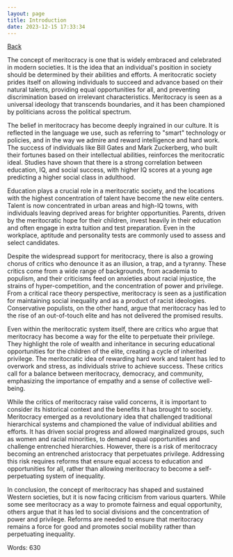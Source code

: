 ```yaml
---
layout: page
title: Introduction
date: 2023-12-15 17:33:34
---
```


[Back](./)


The concept of meritocracy is one that is widely embraced and celebrated in modern societies. It is the idea that an individual's position in society should be determined by their abilities and efforts. A meritocratic society prides itself on allowing individuals to succeed and advance based on their natural talents, providing equal opportunities for all, and preventing discrimination based on irrelevant characteristics. Meritocracy is seen as a universal ideology that transcends boundaries, and it has been championed by politicians across the political spectrum.

The belief in meritocracy has become deeply ingrained in our culture. It is reflected in the language we use, such as referring to "smart" technology or policies, and in the way we admire and reward intelligence and hard work. The success of individuals like Bill Gates and Mark Zuckerberg, who built their fortunes based on their intellectual abilities, reinforces the meritocratic ideal. Studies have shown that there is a strong correlation between education, IQ, and social success, with higher IQ scores at a young age predicting a higher social class in adulthood.

Education plays a crucial role in a meritocratic society, and the locations with the highest concentration of talent have become the new elite centers. Talent is now concentrated in urban areas and high-IQ towns, with individuals leaving deprived areas for brighter opportunities. Parents, driven by the meritocratic hope for their children, invest heavily in their education and often engage in extra tuition and test preparation. Even in the workplace, aptitude and personality tests are commonly used to assess and select candidates.

Despite the widespread support for meritocracy, there is also a growing chorus of critics who denounce it as an illusion, a trap, and a tyranny. These critics come from a wide range of backgrounds, from academia to populism, and their criticisms feed on anxieties about racial injustice, the strains of hyper-competition, and the concentration of power and privilege. From a critical race theory perspective, meritocracy is seen as a justification for maintaining social inequality and as a product of racist ideologies. Conservative populists, on the other hand, argue that meritocracy has led to the rise of an out-of-touch elite and has not delivered the promised results.

Even within the meritocratic system itself, there are critics who argue that meritocracy has become a way for the elite to perpetuate their privilege. They highlight the role of wealth and inheritance in securing educational opportunities for the children of the elite, creating a cycle of inherited privilege. The meritocratic idea of rewarding hard work and talent has led to overwork and stress, as individuals strive to achieve success. These critics call for a balance between meritocracy, democracy, and community, emphasizing the importance of empathy and a sense of collective well-being.

While the critics of meritocracy raise valid concerns, it is important to consider its historical context and the benefits it has brought to society. Meritocracy emerged as a revolutionary idea that challenged traditional hierarchical systems and championed the value of individual abilities and efforts. It has driven social progress and allowed marginalized groups, such as women and racial minorities, to demand equal opportunities and challenge entrenched hierarchies. However, there is a risk of meritocracy becoming an entrenched aristocracy that perpetuates privilege. Addressing this risk requires reforms that ensure equal access to education and opportunities for all, rather than allowing meritocracy to become a self-perpetuating system of inequality.

In conclusion, the concept of meritocracy has shaped and sustained Western societies, but it is now facing criticism from various quarters. While some see meritocracy as a way to promote fairness and equal opportunity, others argue that it has led to social divisions and the concentration of power and privilege. Reforms are needed to ensure that meritocracy remains a force for good and promotes social mobility rather than perpetuating inequality.

Words: 630